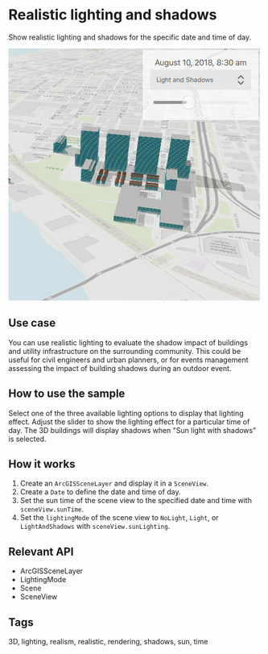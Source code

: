 # Realistic lighting and shadows
Show realistic lighting and shadows for the specific date and time of day.

![](screenshot.png)

## Use case
You can use realistic lighting to evaluate the shadow impact of buildings and utility infrastructure on the surrounding community. This could be useful for civil engineers and urban planners, or for events management assessing the impact of building shadows during an outdoor event.

## How to use the sample
Select one of the three available lighting options to display that lighting effect. Adjust the slider to show the lighting effect for a particular time of day. The 3D buildings will display shadows when "Sun light with shadows" is selected. 

## How it works
1. Create an `ArcGISSceneLayer` and display it in a `SceneView`.
2. Create a `Date` to define the date and time of day.
3. Set the sun time of the scene view to the specified date and time with `sceneView.sunTime`.
4. Set the `lightingMode` of the scene view to `NoLight`, `Light`, or `LightAndShadows` with `sceneView.sunLighting`.

## Relevant API

* ArcGISSceneLayer
* LightingMode
* Scene
* SceneView

## Tags
3D, lighting, realism, realistic, rendering, shadows, sun, time

